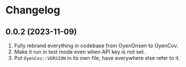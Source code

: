 # Changelog

## 0.0.2 (2023-11-09)

1. Fully rebrand everything in codebase from OyenOnsen to OyenCov.
2. Make it run in test mode even when API key is not set.
3. Put `OyenCov::VERSION` in its own file, have everywhere else refer to it.
